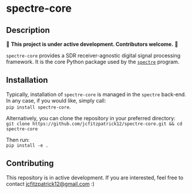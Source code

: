 # spectre-core

## Description
  
:loudspeaker: **This project is under active development. Contributors welcome.** :loudspeaker:  

```spectre-core``` provides a SDR receiver-agnostic digital signal processing framework. It is the core Python package used by the [`spectre`](https://github.com/jcfitzpatrick12/spectre.git) program.  


## Installation
Typically, installation of ```spectre-core``` is managed in the ```spectre``` back-end. In any case, if you would like, simply call:  
```pip install spectre-core```. 

Alternatively, you can clone the repository in your preferred directory:  
```git clone https://github.com/jcfitzpatrick12/spectre-core.git && cd spectre-core```  

Then run:  
```pip install -e .```


## Contributing
This repository is in active development. If you are interested, feel free to contact  jcfitzpatrick12@gmail.com :)
